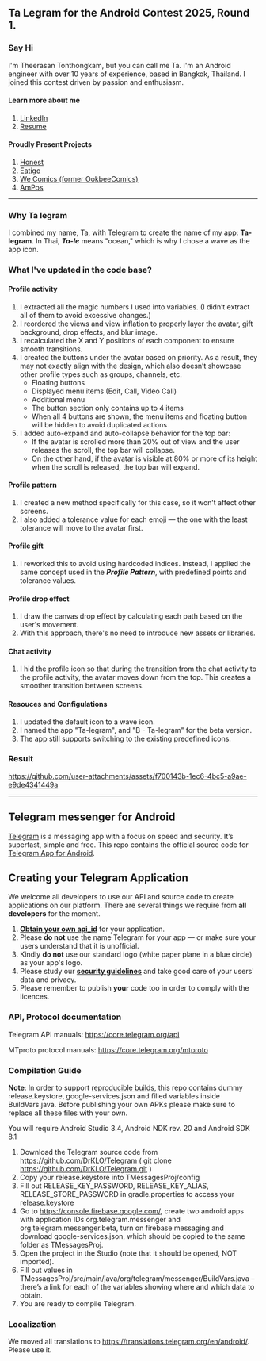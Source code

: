 ## Ta Legram for the Android Contest 2025, Round 1.
### Say Hi
I'm Theerasan Tonthongkam, but you can call me Ta. I'm an Android engineer with over 10 years of experience, based in Bangkok, Thailand.
I joined this contest driven by passion and enthusiasm.

#### Learn more about me
1. [LinkedIn](https://www.linkedin.com/in/theerasan-tonthongkam/)
2. [Resume](https://docs.google.com/document/d/1PjG_kUpry4AqWKVEw0VV02HCih3igUJII3NR1A8qXlI/)

#### Proudly Present Projects
1. [Honest](https://play.google.com/store/apps/details?id=com.honestbank.android)
2. [Eatigo](https://play.google.com/store/apps/details?id=com.eatigo)
3. [We Comics (former OokbeeComics)](https://play.google.com/store/apps/details?id=com.ookbee.ookbeecomics.android)
4. [AmPos](https://play.google.com/store/apps/details?id=com.ampos.bluecrystal)
---
### Why Ta legram
I combined my name, Ta, with Telegram to create the name of my app: **Ta-legram**. In Thai, **_Ta-le_** means "ocean," which is why I chose a wave as the app icon.

### What I've updated in the code base?
#### Profile activity
1. I extracted all the magic numbers I used into variables. (I didn’t extract all of them to avoid excessive changes.)
2. I reordered the views and view inflation to properly layer the avatar, gift background, drop effects, and blur image.
3. I recalculated the X and Y positions of each component to ensure smooth transitions.
4. I created the buttons under the avatar based on priority. As a result, they may not exactly align with the design, which also doesn’t showcase other profile types such as groups, channels, etc.
   - Floating buttons
   - Displayed menu items (Edit, Call, Video Call)
   - Additional menu
   - The button section only contains up to 4 items
   - When all 4 buttons are shown, the menu items and floating button will be hidden to avoid duplicated actions
5. I added auto-expand and auto-collapse behavior for the top bar:
   - If the avatar is scrolled more than 20% out of view and the user releases the scroll, the top bar will collapse.
   - On the other hand, if the avatar is visible at 80% or more of its height when the scroll is released, the top bar will expand.

#### Profile pattern
1. I created a new method specifically for this case, so it won’t affect other screens.
2. I also added a tolerance value for each emoji — the one with the least tolerance will move to the avatar first.

#### Profile gift
1. I reworked this to avoid using hardcoded indices. Instead, I applied the same concept used in the _**Profile Pattern**_, with predefined points and tolerance values.

#### Profile drop effect
1. I draw the canvas drop effect by calculating each path based on the user's movement.
2. With this approach, there's no need to introduce new assets or libraries.

#### Chat activity
1. I hid the profile icon so that during the transition from the chat activity to the profile activity, the avatar moves down from the top. This creates a smoother transition between screens.

#### Resouces and Configulations
1. I updated the default icon to a wave icon.
2. I named the app "Ta-legram", and "B - Ta-legram" for the beta version.
3. The app still supports switching to the existing predefined icons.


### Result

https://github.com/user-attachments/assets/f700143b-1ec6-4bc5-a9ae-e9de4341449a


---

## Telegram messenger for Android

[Telegram](https://telegram.org) is a messaging app with a focus on speed and security. It’s superfast, simple and free.
This repo contains the official source code for [Telegram App for Android](https://play.google.com/store/apps/details?id=org.telegram.messenger).

## Creating your Telegram Application

We welcome all developers to use our API and source code to create applications on our platform.
There are several things we require from **all developers** for the moment.

1. [**Obtain your own api_id**](https://core.telegram.org/api/obtaining_api_id) for your application.
2. Please **do not** use the name Telegram for your app — or make sure your users understand that it is unofficial.
3. Kindly **do not** use our standard logo (white paper plane in a blue circle) as your app's logo.
3. Please study our [**security guidelines**](https://core.telegram.org/mtproto/security_guidelines) and take good care of your users' data and privacy.
4. Please remember to publish **your** code too in order to comply with the licences.

### API, Protocol documentation

Telegram API manuals: https://core.telegram.org/api

MTproto protocol manuals: https://core.telegram.org/mtproto

### Compilation Guide

**Note**: In order to support [reproducible builds](https://core.telegram.org/reproducible-builds), this repo contains dummy release.keystore,  google-services.json and filled variables inside BuildVars.java. Before publishing your own APKs please make sure to replace all these files with your own.

You will require Android Studio 3.4, Android NDK rev. 20 and Android SDK 8.1

1. Download the Telegram source code from https://github.com/DrKLO/Telegram ( git clone https://github.com/DrKLO/Telegram.git )
2. Copy your release.keystore into TMessagesProj/config
3. Fill out RELEASE_KEY_PASSWORD, RELEASE_KEY_ALIAS, RELEASE_STORE_PASSWORD in gradle.properties to access your  release.keystore
4.  Go to https://console.firebase.google.com/, create two android apps with application IDs org.telegram.messenger and org.telegram.messenger.beta, turn on firebase messaging and download google-services.json, which should be copied to the same folder as TMessagesProj.
5. Open the project in the Studio (note that it should be opened, NOT imported).
6. Fill out values in TMessagesProj/src/main/java/org/telegram/messenger/BuildVars.java – there’s a link for each of the variables showing where and which data to obtain.
7. You are ready to compile Telegram.

### Localization

We moved all translations to https://translations.telegram.org/en/android/. Please use it.
